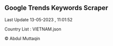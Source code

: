 

## Google Trends Keywords Scraper 
 
Last Update 13-05-2023 , 11:01:52

Country List :
VIETNAM.json



© Abdul Muttaqin 
